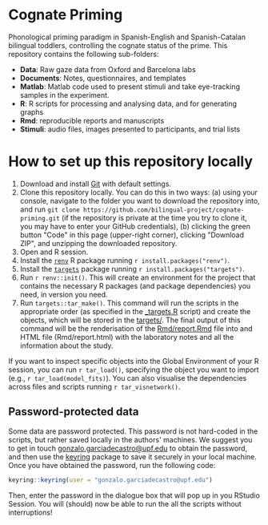 # Cognate Priming

Phonological priming paradigm in Spanish-English and Spanish-Catalan bilingual toddlers, controlling the cognate status of the prime. This repository contains the following sub-folders:

* **Data**: Raw gaze data from Oxford and Barcelona labs
* **Documents**: Notes, questionnaires, and templates
* **Matlab**: Matlab code used to present stimuli and take eye-tracking samples in the experiment.
* **R**: R scripts for processing and analysing data, and for generating graphs
* **Rmd**: reproducible reports and manuscripts
* **Stimuli**: audio files, images presented to participants, and trial lists


# How to set up this repository locally

1) Download and install [Git](https://git-scm.com/downloads) with default settings.
2) Clone this repository locally. You can do this in two ways: (a) using your console, navigate to the folder you want to download the repository into, and run `git clone https://github.com/bilingual-project/cognate-priming.git` (if the repository is private at the time you try to clone it, you may have to enter your GitHub credentials), (b) clicking the green button "Code" in this page (upper-right corner), clicking "Download ZIP", and unzipping the downloaded repository.
3) Open and R session.
4) Install the [`renv`](https://rstudio.github.io/renv/articles/renv.html) R package running `r install.packages("renv")`.
4) Install the [`targets`](https://books.ropensci.org/targets/) package running  `r install.packages("targets")`.
5) Run `r renv::init()`. This will create an environment for the project that contains the necessary R packages (and package dependencies) you need, in version you need. 
6) Run `targets::tar_make()`. This command will run the scripts in the appropriate order (as specified in the [_targets.R](https://github.com/bilingual-project/cognate-priming/blob/master/_targets.R) script) and create the objects, which will be stored in the [targets/](https://github.com/bilingual-project/cognate-priming/tree/master/_targets). The final output of this command will be the renderisation of the [Rmd/report.Rmd](https://github.com/bilingual-project/cognate-priming/blob/master/Rmd/report.Rmd) file into and HTML file (Rmd/report.html) with the laboratory notes and all the information about the study.

If you want to inspect specific objects into the Global Environment of your R session, you can run `r tar_load()`, specifying the object you want to import (e.g., `r tar_load(model_fits)`). You can also visualise the dependencies across files and scripts running `r tar_visnetwork()`.


## Password-protected data

Some data are password protected. This password is not hard-coded in the scripts, but rather saved locally in the authors' machines. We suggest you to get in touch [gonzalo.garciadecastro@upf.edu](mailto:gonzalo.garciadecastro@upf.edu) to obtain the password, and then use the [keyring](https://github.com/r-lib/keyring) package to save it securely in your local machine. Once you have obtained the password, run the following code:

```r
keyring::keyring(user = "gonzalo.garciadecastro@upf.edu")
```

Then, enter the password in the dialogue box that will pop up in you RStudio Session. You will (should) now be able to run the all the scripts without interruptions!

